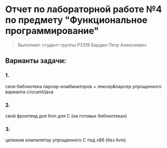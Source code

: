 # Отчет по лабораторной работе №4 по предмету "Функциональное программирование"

> Выполнил: студент группы P3319 Бардин Петр Алексеевич

## Варианты задачи:

### 1. 
своя библиотека парсер-комбинаторов +
лексер&парсер упрощенного варианта c/ocaml/java

### 2.
свой фронтенд для llvm для C
(на готовых библиотеках)

### 3. 
целиком компилятор упрощенного С под x86
(без llvm)
